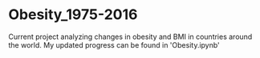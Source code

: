 # Obesity_1975-2016

Current project analyzing changes in obesity and BMI in countries around the world. My updated progress can be found in 'Obesity.ipynb'


